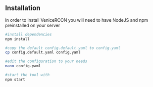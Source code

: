 ## Installation

In order to install VeniceRCON you will need to have NodeJS and npm preinstalled on your server

```bash
#install dependencies
npm install

#copy the default config.default.yaml to config.yaml
cp config.default.yaml config.yaml

#edit the configuration to your needs
nano config.yaml

#start the tool with
npm start
```